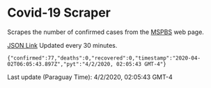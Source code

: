 # Covid-19 Scraper

Scrapes the number of confirmed cases from the [MSPBS](https://www.mspbs.gov.py/covid-19.php) web page.

[JSON Link](https://jmayalag.github.io/covid19-scrape/cases.json)
Updated every 30 minutes.
```
{"confirmed":77,"deaths":0,"recovered":0,"timestamp":"2020-04-02T06:05:43.897Z","pyt":"4/2/2020, 02:05:43 GMT-4"}
```
Last update (Paraguay Time): 4/2/2020, 02:05:43 GMT-4
